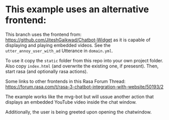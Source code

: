 # This example uses an alternative frontend:
This branch uses the frontend from: https://github.com/JiteshGaikwad/Chatbot-Widget
as it is capable of displaying and playing embedded videos. See the ```utter_annoy_user_with_ad```
Utterance in ```domain.yml```.

To use it copy the ```static``` folder from this repo into your own project folder.
Also copy ```index.html``` (and overwrite the existing one, if presesnt).
Then, start rasa (and optionally rasa actions).

Some links to other frontends in this Rasa Forum Thread: https://forum.rasa.com/t/rasa-3-chatbot-integration-with-website/50193/2

The example works like the mvg-bot but will ussue another action that displays
an embedded YouTube video inside the chat window.

Additionally, the user is being greeted upon opening the chatwindow.

